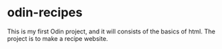 # odin-recipes
This is my first Odin project, and it will consists of the basics of html. The project is to make a recipe website.
